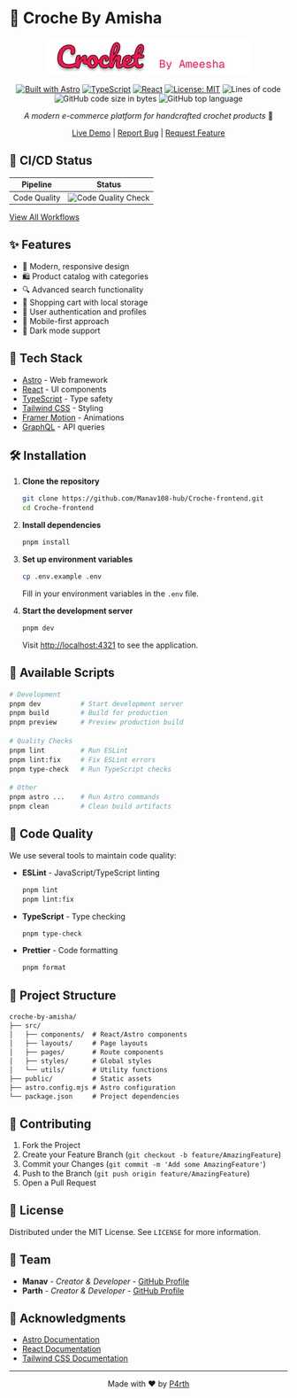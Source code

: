 # 🧶 Croche By Amisha

<div align="center">

![Croche By Amisha Logo](public/ameesha-logo.png)

[![Built with Astro](https://astro.badg.es/v2/built-with-astro/tiny.svg)](https://astro.build)
[![TypeScript](https://img.shields.io/badge/TypeScript-007ACC?logo=typescript&logoColor=white)](https://www.typescriptlang.org/)
[![React](https://img.shields.io/badge/React-20232A?logo=react&logoColor=61DAFB)](https://reactjs.org/)
[![License: MIT](https://img.shields.io/badge/License-MIT-yellow.svg)](https://opensource.org/licenses/MIT)
![Lines of code](https://img.shields.io/tokei/lines/github/Manav108-hub/Croche-frontend)
![GitHub code size in bytes](https://img.shields.io/github/languages/code-size/sinhaparth5/Croche-frontend)
![GitHub top language](https://img.shields.io/github/languages/top/sinhaparth5/Croche-frontend)

*A modern e-commerce platform for handcrafted crochet products* 🧸

[Live Demo](https://croche-frontend-eta.vercel.app) | [Report Bug](https://github.com/Manav108-hub/Croche-frontend/issues) | [Request Feature](https://github.com/Manav108-hub/Croche-frontend/issues)

</div>

## 🔄 CI/CD Status

| Pipeline | Status |
|----------|--------|
| Code Quality | ![Code Quality Check](https://github.com/Manav108-hub/Croche-frontend/actions/workflows/code-quality.yml/badge.svg) |

[View All Workflows](https://github.com/Manav108-hub/Croche-frontend/actions)

## ✨ Features

- 🎨 Modern, responsive design
- 🛍️ Product catalog with categories
- 🔍 Advanced search functionality
- 🛒 Shopping cart with local storage
- 👤 User authentication and profiles
- 📱 Mobile-first approach
- 🌙 Dark mode support

## 🚀 Tech Stack

- [Astro](https://astro.build/) - Web framework
- [React](https://reactjs.org/) - UI components
- [TypeScript](https://www.typescriptlang.org/) - Type safety
- [Tailwind CSS](https://tailwindcss.com/) - Styling
- [Framer Motion](https://www.framer.com/motion/) - Animations
- [GraphQL](https://graphql.org/) - API queries

## 🛠️ Installation

1. **Clone the repository**
   ```bash
   git clone https://github.com/Manav108-hub/Croche-frontend.git
   cd Croche-frontend
   ```

2. **Install dependencies**
   ```bash
   pnpm install
   ```

3. **Set up environment variables**
   ```bash
   cp .env.example .env
   ```
   Fill in your environment variables in the `.env` file.

4. **Start the development server**
   ```bash
   pnpm dev
   ```

   Visit [http://localhost:4321](http://localhost:4321) to see the application.

## 📝 Available Scripts

```bash
# Development
pnpm dev          # Start development server
pnpm build        # Build for production
pnpm preview      # Preview production build

# Quality Checks
pnpm lint         # Run ESLint
pnpm lint:fix     # Fix ESLint errors
pnpm type-check   # Run TypeScript checks

# Other
pnpm astro ...    # Run Astro commands
pnpm clean        # Clean build artifacts
```

## 🧪 Code Quality

We use several tools to maintain code quality:

- **ESLint** - JavaScript/TypeScript linting
  ```bash
  pnpm lint
  pnpm lint:fix
  ```

- **TypeScript** - Type checking
  ```bash
  pnpm type-check
  ```

- **Prettier** - Code formatting
  ```bash
  pnpm format
  ```

## 📁 Project Structure

```
croche-by-amisha/
├── src/
│   ├── components/  # React/Astro components
│   ├── layouts/     # Page layouts
│   ├── pages/       # Route components
│   ├── styles/      # Global styles
│   └── utils/       # Utility functions
├── public/          # Static assets
├── astro.config.mjs # Astro configuration
└── package.json     # Project dependencies
```

## 🤝 Contributing

1. Fork the Project
2. Create your Feature Branch (`git checkout -b feature/AmazingFeature`)
3. Commit your Changes (`git commit -m 'Add some AmazingFeature'`)
4. Push to the Branch (`git push origin feature/AmazingFeature`)
5. Open a Pull Request

## 📄 License

Distributed under the MIT License. See `LICENSE` for more information.

## 👥 Team

- **Manav** - *Creator & Developer* - [GitHub Profile](https://github.com/Manav108-hub)
- **Parth** - *Creator & Developer* - [GitHub Profile](https://github.com/sinhaparth5)

## 🙏 Acknowledgments

- [Astro Documentation](https://docs.astro.build)
- [React Documentation](https://reactjs.org/docs)
- [Tailwind CSS Documentation](https://tailwindcss.com/docs)

---

<div align="center">
Made with ❤️ by <a href="https://github.com/sinhaparth5">P4rth</a>
</div>